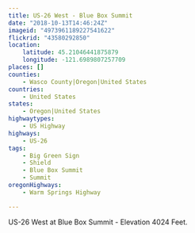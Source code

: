 ```yaml
---
title: US-26 West - Blue Box Summit
date: "2018-10-13T14:46:24Z"
imageid: "4973961189227541622"
flickrid: "43580292850"
location:
    latitude: 45.21046441875879
    longitude: -121.6989807257709
places: []
counties:
    - Wasco County|Oregon|United States
countries:
    - United States
states:
    - Oregon|United States
highwaytypes:
    - US Highway
highways:
    - US-26
tags:
    - Big Green Sign
    - Shield
    - Blue Box Summit
    - Summit
oregonHighways:
    - Warm Springs Highway

---
```

US-26 West at Blue Box Summit - Elevation 4024 Feet.